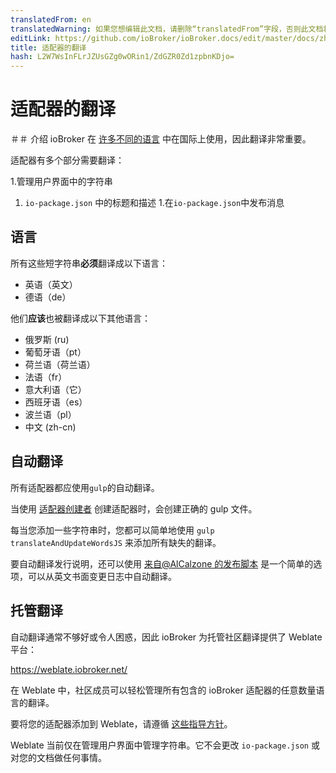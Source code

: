 ```yaml
---
translatedFrom: en
translatedWarning: 如果您想编辑此文档，请删除“translatedFrom”字段，否则此文档将再次自动翻译
editLink: https://github.com/ioBroker/ioBroker.docs/edit/master/docs/zh-cn/dev/adaptertranslate.md
title: 适配器的翻译
hash: L2W7WsInFLrJZUsGZg0wORin1/ZdGZR0Zd1zpbnKDjo=
---
```

# 适配器的翻译
＃＃ 介绍
ioBroker 在 [许多不同的语言](https://www.iobroker.net/#en/statistics) 中在国际上使用，因此翻译非常重要。

适配器有多个部分需要翻译：

1.管理用户界面中的字符串
1. `io-package.json` 中的标题和描述
1.在`io-package.json`中发布消息

## 语言
所有这些短字符串**必须**翻译成以下语言：

- 英语（英文）
- 德语（de）

他们**应该**也被翻译成以下其他语言：

- 俄罗斯 (ru)
- 葡萄牙语（pt）
- 荷兰语（荷兰语）
- 法语（fr）
- 意大利语（它）
- 西班牙语（es）
- 波兰语（pl）
- 中文 (zh-cn)

## 自动翻译
所有适配器都应使用`gulp`的自动翻译。

当使用 [适配器创建者](https://github.com/ioBroker/create-adapter) 创建适配器时，会创建正确的 gulp 文件。

每当您添加一些字符串时，您都可以简单地使用 `gulp translateAndUpdateWordsJS` 来添加所有缺失的翻译。

要自动翻译发行说明，还可以使用 [来自@AlCalzone 的发布脚本](https://github.com/AlCalzone/release-script) 是一个简单的选项，可以从英文书面变更日志中自动翻译。

## 托管翻译
自动翻译通常不够好或令人困惑，因此 ioBroker 为托管社区翻译提供了 Weblate 平台：

https://weblate.iobroker.net/

在 Weblate 中，社区成员可以轻松管理所有包含的 ioBroker 适配器的任意数量语言的翻译。

要将您的适配器添加到 Weblate，请遵循 [这些指导方针](https://github.com/ioBrokerTranslator/doc/blob/master/README.md)。

Weblate 当前仅在管理用户界面中管理字符串。它不会更改 `io-package.json` 或对您的文档做任何事情。